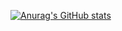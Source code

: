 [![Anurag's GitHub stats](https://github-readme-stats.vercel.app/api?username=99689685)](https://github.com/anuraghazra/github-readme-stats)
